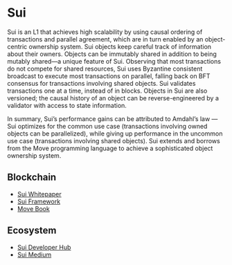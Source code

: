 Sui
===========

Sui is an L1 that achieves high scalability by using causal ordering of transactions and parallel agreement, which are in turn enabled by an object-centric ownership system. Sui objects keep careful track of information about their owners. Objects can be immutably shared in addition to being mutably shared—a unique feature of Sui. Observing that most transactions do not compete for shared resources, Sui uses Byzantine consistent broadcast to execute most transactions on parallel, falling back on BFT consensus for transactions involving shared objects. Sui validates transactions one at a time, instead of in blocks. Objects in Sui are also versioned; the causal history of an object can be reverse-engineered by a validator with access to state information.

In summary, Sui’s performance gains can be attributed to Amdahl’s law — Sui optimizes for the common use case (transactions involving owned objects can be parallelized), while giving up performance in the uncommon use case (transactions involving shared objects). Sui extends and borrows from the Move programming language to achieve a sophisticated object ownership system.

## Blockchain
* [Sui Whitepaper](https://github.com/MystenLabs/sui/blob/main/doc/paper/sui.pdf)
* [Sui Framework](https://github.com/MystenLabs/sui/tree/main/crates/sui-framework)
* [Move Book](https://move-book.com/)

## Ecosystem
* [Sui Developer Hub](https://docs.sui.io/?utm_source=medium&utm_medium=blog&utm_campaign=suilaunch_medium&utm_id=suilaunch)
* [Sui Medium](https://medium.com/mysten-labs/announcing-sui-1f339fa0af08)
